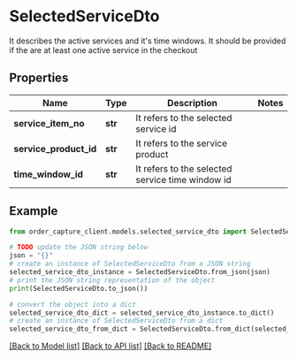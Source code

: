 # SelectedServiceDto

It describes the active services and it's time windows. It should be provided if the are at least one active service in the checkout

## Properties

Name | Type | Description | Notes
------------ | ------------- | ------------- | -------------
**service_item_no** | **str** | It refers to the selected service id | 
**service_product_id** | **str** | It refers to the service product | 
**time_window_id** | **str** | It refers to the selected service time window id | 

## Example

```python
from order_capture_client.models.selected_service_dto import SelectedServiceDto

# TODO update the JSON string below
json = "{}"
# create an instance of SelectedServiceDto from a JSON string
selected_service_dto_instance = SelectedServiceDto.from_json(json)
# print the JSON string representation of the object
print(SelectedServiceDto.to_json())

# convert the object into a dict
selected_service_dto_dict = selected_service_dto_instance.to_dict()
# create an instance of SelectedServiceDto from a dict
selected_service_dto_from_dict = SelectedServiceDto.from_dict(selected_service_dto_dict)
```
[[Back to Model list]](../README.md#documentation-for-models) [[Back to API list]](../README.md#documentation-for-api-endpoints) [[Back to README]](../README.md)


